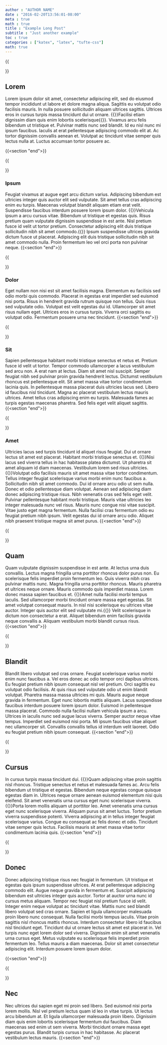 ```yaml
---
author : "AUTHOR NAME"
date : "2016-02-20T13:56:01-08:00"
meta : true
math : true
title : "Example Long Post"
subtitle : "Just another example"
toc : true
categories : ["katex", "latex", "tufte-css"]
math: true
---
```


{{<section>}}

## Lorem

Lorem ipsum dolor sit amet, consectetur adipiscing elit, sed do eiusmod tempor incididunt ut labore et dolore magna aliqua. Sagittis eu volutpat odio facilisis mauris. In nulla posuere sollicitudin aliquam ultrices sagittis. Ultrices eros in cursus turpis massa tincidunt dui ut ornare. {{<sidenote>}}Facilisi etiam dignissim diam quis enim lobortis scelerisque{{</sidenote>}}. Vivamus arcu felis bibendum ut tristique et. Pulvinar mattis nunc sed blandit. Id eu nisl nunc mi ipsum faucibus. Iaculis at erat pellentesque adipiscing commodo elit at. Ac tortor dignissim convallis aenean et. Volutpat ac tincidunt vitae semper quis lectus nulla at. Luctus accumsan tortor posuere ac.

{{<section "end">}}

{{<section>}}

### Ipsum

Feugiat vivamus at augue eget arcu dictum varius. Adipiscing bibendum est ultricies integer quis auctor elit sed vulputate. Sit amet tellus cras adipiscing enim eu turpis. Maecenas volutpat blandit aliquam etiam erat velit. Suspendisse faucibus interdum posuere lorem ipsum dolor. {{<sidenote>}}Vehicula ipsum a arcu cursus vitae. Bibendum ut tristique et egestas quis. Risus pretium quam vulputate dignissim suspendisse in est ante. Nisl pretium fusce id velit ut tortor pretium. Consectetur adipiscing elit duis tristique sollicitudin nibh sit amet commodo.{{</sidenote>}} Ipsum suspendisse ultrices gravida dictum fusce ut placerat. Adipiscing elit duis tristique sollicitudin nibh sit amet commodo nulla. Proin fermentum leo vel orci porta non pulvinar neque.
{{<section "end">}}

{{<section>}}
### Dolor

Eget nullam non nisi est sit amet facilisis magna. Elementum eu facilisis sed odio morbi quis commodo. Placerat in egestas erat imperdiet sed euismod nisi porta. Risus in hendrerit gravida rutrum quisque non tellus. Quis risus sed vulputate odio. Volutpat est velit egestas dui id. Ullamcorper sit amet risus nullam eget. Ultrices eros in cursus turpis. Viverra orci sagittis eu volutpat odio. Fermentum posuere urna nec tincidunt.
{{<section "end">}}

{{<section>}}
### Sit

Sapien pellentesque habitant morbi tristique senectus et netus et. Pretium fusce id velit ut tortor. Tempor commodo ullamcorper a lacus vestibulum sed arcu non. A erat nam at lectus. Diam sit amet nisl suscipit. Semper feugiat nibh sed pulvinar proin gravida hendrerit lectus. Dictumst vestibulum rhoncus est pellentesque elit. Sit amet massa vitae tortor condimentum lacinia quis. In pellentesque massa placerat duis ultricies lacus sed. Libero id faucibus nisl tincidunt. Magna ac placerat vestibulum lectus mauris ultrices. Amet tellus cras adipiscing enim eu turpis. Malesuada fames ac turpis egestas maecenas pharetra. Sed felis eget velit aliquet sagittis.
{{<section "end">}}

{{<section>}}
### Amet

Ultricies lacus sed turpis tincidunt id aliquet risus feugiat. Dui ut ornare lectus sit amet est placerat. Habitant morbi tristique senectus et. {{<sidenote>}}Nisi lacus sed viverra tellus in hac habitasse platea dictumst. Ut pharetra sit amet aliquam id diam maecenas. Vestibulum lorem sed risus ultricies. {{</sidenote>}}Volutpat odio facilisis mauris sit amet massa vitae tortor condimentum. Tellus integer feugiat scelerisque varius morbi enim nunc faucibus a. Sollicitudin nibh sit amet commodo. Dui id ornare arcu odio ut sem nulla. Donec et odio pellentesque diam volutpat. Aenean sed adipiscing diam donec adipiscing tristique risus. Nibh venenatis cras sed felis eget velit. Pulvinar pellentesque habitant morbi tristique. Mauris vitae ultricies leo integer malesuada nunc vel risus. Mauris nunc congue nisi vitae suscipit. Vitae justo eget magna fermentum. Nulla facilisi cras fermentum odio eu feugiat pretium nibh ipsum. Velit egestas dui id ornare arcu odio. Aliquet nibh praesent tristique magna sit amet purus.
{{<section "end">}}

{{<section>}}
## Quam

Quam vulputate dignissim suspendisse in est ante. At lectus urna duis convallis. Lectus magna fringilla urna porttitor rhoncus dolor purus non. Eu scelerisque felis imperdiet proin fermentum leo. Quis viverra nibh cras pulvinar mattis nunc. Magna fringilla urna porttitor rhoncus. Mauris pharetra et ultrices neque ornare. Mauris commodo quis imperdiet massa. Lorem donec massa sapien faucibus et. {{<sidenote>}}Amet nulla facilisi morbi tempus iaculis. Sed ullamcorper morbi tincidunt ornare massa eget egestas. Sit amet volutpat consequat mauris. In nisl nisi scelerisque eu ultrices vitae auctor. Integer quis auctor elit sed vulputate mi.{{</sidenote>}} Velit scelerisque in dictum non consectetur a erat. Aliquet bibendum enim facilisis gravida neque convallis a. Aliquam vestibulum morbi blandit cursus risus.
{{<section "end">}}

{{<section>}}
## Blandit

Blandit libero volutpat sed cras ornare. Feugiat scelerisque varius morbi enim nunc faucibus a. Vel eros donec ac odio tempor orci dapibus ultrices. Eu feugiat pretium nibh ipsum consequat nisl vel pretium. Orci sagittis eu volutpat odio facilisis. At quis risus sed vulputate odio ut enim blandit volutpat. Pharetra massa massa ultricies mi quis. Mauris augue neque gravida in fermentum. Eget nunc lobortis mattis aliquam. Lacus suspendisse faucibus interdum posuere lorem ipsum dolor. Euismod in pellentesque massa placerat. Commodo nulla facilisi nullam vehicula ipsum a arcu. Ultrices in iaculis nunc sed augue lacus viverra. Semper auctor neque vitae tempus. Imperdiet sed euismod nisi porta. Mi ipsum faucibus vitae aliquet nec ullamcorper sit. Convallis convallis tellus id interdum velit laoreet. Odio eu feugiat pretium nibh ipsum consequat.
{{<section "end">}}

{{<section>}}
## Cursus

In cursus turpis massa tincidunt dui. {{<sidenote>}}Quam adipiscing vitae proin sagittis nisl rhoncus. Tristique senectus et netus et malesuada fames ac. Arcu felis bibendum ut tristique et egestas. Bibendum neque egestas congue quisque egestas diam in. Ultrices neque ornare aenean euismod elementum nisi quis eleifend. Sit amet venenatis urna cursus eget nunc scelerisque viverra. {{</sidenote>}}Porta lorem mollis aliquam ut porttitor leo. Amet venenatis urna cursus eget nunc scelerisque viverra. Aliquam purus sit amet luctus. Tortor pretium viverra suspendisse potenti. Viverra adipiscing at in tellus integer feugiat scelerisque varius. Congue eu consequat ac felis donec et odio. Tincidunt vitae semper quis lectus. Facilisis mauris sit amet massa vitae tortor condimentum lacinia quis.
{{<section "end">}}

{{<section>}}
## Donec

Donec adipiscing tristique risus nec feugiat in fermentum. Ut tristique et egestas quis ipsum suspendisse ultrices. At erat pellentesque adipiscing commodo elit. Augue neque gravida in fermentum et. Suscipit adipiscing bibendum est ultricies integer quis auctor. Tortor at auctor urna nunc id cursus metus aliquam. Tempor nec feugiat nisl pretium fusce id velit. Integer enim neque volutpat ac tincidunt vitae. Mattis nunc sed blandit libero volutpat sed cras ornare. Sapien et ligula ullamcorper malesuada proin libero nunc consequat. Nulla facilisi morbi tempus iaculis. Vitae proin sagittis nisl rhoncus mattis rhoncus. Interdum consectetur libero id faucibus nisl tincidunt eget. Tincidunt dui ut ornare lectus sit amet est placerat in. Vel turpis nunc eget lorem dolor sed viverra. Dignissim enim sit amet venenatis urna cursus eget. Metus vulputate eu scelerisque felis imperdiet proin fermentum leo. Tellus mauris a diam maecenas. Dolor sit amet consectetur adipiscing elit. Interdum posuere lorem ipsum dolor.

{{<section "end">}}

{{<section>}}
## Nec
Nec ultrices dui sapien eget mi proin sed libero. Sed euismod nisi porta lorem mollis. Nisl vel pretium lectus quam id leo in vitae turpis. Ut lectus arcu bibendum at. Et ligula ullamcorper malesuada proin libero. Dignissim diam quis enim lobortis scelerisque fermentum dui faucibus. Diam maecenas sed enim ut sem viverra. Morbi tincidunt ornare massa eget egestas purus. Blandit turpis cursus in hac habitasse. Ac placerat vestibulum lectus mauris.
{{<section "end">}}